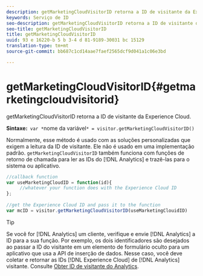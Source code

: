 ```yaml
---
description: getMarketingCloudVisitorID retorna a ID de visitante da Experience Cloud.
keywords: Serviço de ID
seo-description: getMarketingCloudVisitorID retorna a ID de visitante da Experience Cloud.
seo-title: getMarketingCloudVisitorID
title: getMarketingCloudVisitorID
uuid: 93 e 16220-b 5 b 3-4 d 81-9189-30031 bc 15129
translation-type: tm+mt
source-git-commit: bb687c1cd14aae7faef2565dcf9d041a1c06e3bd

---
```



# getMarketingCloudVisitorID{#getmarketingcloudvisitorid}

getMarketingCloudVisitorID retorna a ID de visitante da Experience Cloud.

**Sintaxe:**` var *`nome da variável`* = visitor.getMarketingCloudVisitorID()`

Normalmente, esse método é usado com as soluções personalizadas que exigem a leitura da ID de visitante. Ele não é usado em uma implementação padrão. `getMarketingCloudVisitorID` também funciona com funções de retorno de chamada para ler as IDs do [!DNL Analytics] e trazê-las para o sistema ou aplicativo.

```js
//callback function 
var useMarketingCloudID = function(id){ 
     //whatever your function does with the Experience Cloud ID 
}; 
 
//get the Experience Cloud ID and pass it to the function 
var mcID = visitor.getMarketingCloudVisitorID(useMarketingClouidID)
```

>[!TIP]
>
>Se você for [!DNL Analytics] um cliente, verifique e envie [!DNL Analytics] a ID para a sua função. Por exemplo, os dois identificadores são desejados ao passar a ID do visitante em um elemento de formulário oculto para um aplicativo que usa a API de inserção de dados. Nesse caso, você deve coletar e retornar as IDs [!DNL Experience Cloud] de [!DNL Analytics] visitante. Consulte [Obter ID de visitante do Analytics](../../mcvid-library/mcvid-get-set/mcvid-getanalyticsvisitorid.md).

